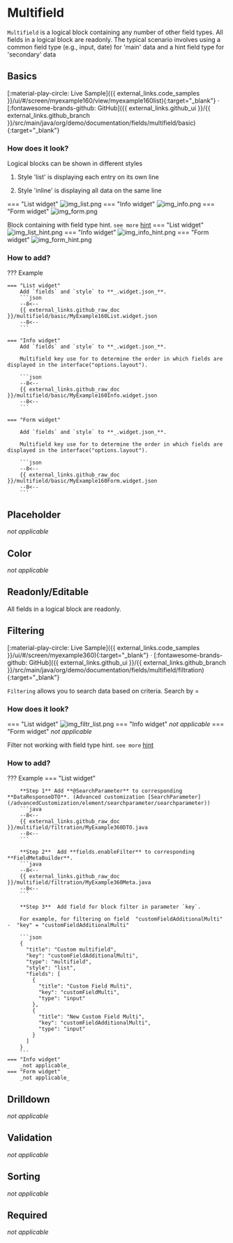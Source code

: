 # Multifield

`Multifield` is a logical block containing any number of other field types. All fields in a logical block are readonly.
The typical scenario involves using a common field type (e.g., input, date) for 'main' data and a hint field type for 'secondary' data

## Basics
[:material-play-circle: Live Sample]({{ external_links.code_samples }}/ui/#/screen/myexample160/view/myexample160list){:target="_blank"} ·
[:fontawesome-brands-github: GitHub]({{ external_links.github_ui }}/{{ external_links.github_branch }}/src/main/java/org/demo/documentation/fields/multifield/basic){:target="_blank"}
### How does it look?

Logical blocks can be shown in different styles

1) Style 'list' is displaying each entry on its own line

2) Style 'inline' is displaying all data on the same line

=== "List widget"
    ![img_list.png](img_list.png)
=== "Info widget"
    ![img_info.png](img_info.png)
=== "Form widget"
    ![img_form.png](img_form.png)

Block containing with field type hint. `see more` [hint](/widget/fields/field/hint/hint)
=== "List widget"
    ![img_list_hint.png](img_list_hint.png)
=== "Info widget"
    ![img_info_hint.png](img_info_hint.png)
=== "Form widget"
    ![img_form_hint.png](img_form_hint.png)


### How to add?

??? Example
    
    === "List widget"
        Add `fields` and `style` to **_.widget.json_**.
        ```json
        --8<--
        {{ external_links.github_raw_doc }}/multifield/basic/MyExample160List.widget.json
        --8<--
        ```     

    === "Info widget"
        Add `fields` and `style` to **_.widget.json_**.

        Multifield key use for to determine the order in which fields are displayed in the interface("options.layout").

        ```json
        --8<--
        {{ external_links.github_raw_doc }}/multifield/basic/MyExample160Info.widget.json
        --8<--
        ```

    === "Form widget"

        Add `fields` and `style` to **_.widget.json_**.

        Multifield key use for to determine the order in which fields are displayed in the interface("options.layout").

        ```json
        --8<--
        {{ external_links.github_raw_doc }}/multifield/basic/MyExample160Form.widget.json
        --8<--
        ```

## Placeholder
_not applicable_

## Color
_not applicable_

## Readonly/Editable
All fields in a logical block are readonly.


## Filtering
[:material-play-circle: Live Sample]({{ external_links.code_samples }}/ui/#/screen/myexample360){:target="_blank"} ·
[:fontawesome-brands-github: GitHub]({{ external_links.github_ui }}/{{ external_links.github_branch }}/src/main/java/org/demo/documentation/fields/multifield/filtration){:target="_blank"}

`Filtering` allows you to search data based on criteria. Search by =
### How does it look?
 
=== "List widget"
    ![img_filtr_list.png](img_filtr_list.png)
=== "Info widget"
    _not applicable_
=== "Form widget"
    _not applicable_

Filter not working with field type hint. `see more` [hint](/features/element/hint/hint)

### How to add?
??? Example
    === "List widget"

        **Step 1** Add **@SearchParameter** to corresponding **DataResponseDTO**. (Advanced customization [SearchParameter](/advancedCustomization/element/searchparameter/searchparameter))
        ```java
        --8<--
        {{ external_links.github_raw_doc }}/multifield/filtration/MyExample360DTO.java
        --8<--
        ```
 
        **Step 2**  Add **fields.enableFilter** to corresponding **FieldMetaBuilder**.
        ```java
        --8<--
        {{ external_links.github_raw_doc }}/multifield/filtration/MyExample360Meta.java
        --8<--
        ```
 
        **Step 3**  Add field for block filter in parameter `key`. 
        
        For example, for filtering on field  "customFieldAdditionalMulti" -  "key" = "customFieldAdditionalMulti"
        
        ```json
        {
          "title": "Custom multifield",
          "key": "customFieldAdditionalMulti",
          "type": "multifield",
          "style": "list",
          "fields": [
            {
              "title": "Custom Field Multi",
              "key": "customFieldMulti",
              "type": "input"
            },
            {
              "title": "New Custom Field Multi",
              "key": "customFieldAdditionalMulti",
              "type": "input"
            }
          ]
        }
        ```
    === "Info widget"
        _not applicable_
    === "Form widget"
        _not applicable_


## Drilldown
_not applicable_

## Validation
_not applicable_

## Sorting
_not applicable_

## Required
_not applicable_
